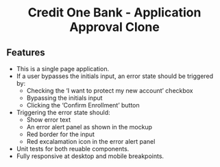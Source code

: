 <h1 align="center">Credit One Bank - Application Approval Clone</h1>

## Features
- This is a single page application.
- If a user bypasses the initials input, an error state should be triggered by:
  - Checking the ‘I want to protect my new account’ checkbox
  - Bypassing the initials input
  - Clicking the ‘Confirm Enrollment’ button
- Triggering the error state should:
  - Show error text
  - An error alert panel as shown in the mockup
  - Red border for the input
  - Red excalamation icon in the error alert panel
- Unit tests for both reuable components.
- Fully responsive at desktop and mobile breakpoints.
